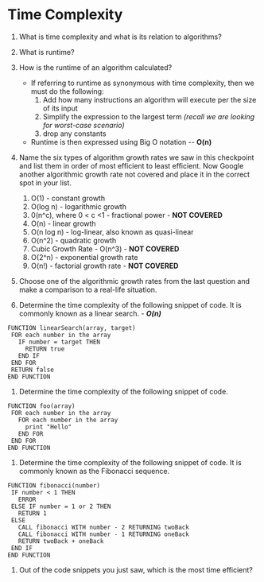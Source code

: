 # Time Complexity

1. What is time complexity and what is its relation to algorithms?
1. What is runtime?
1. How is the runtime of an algorithm calculated?
	* If referring to runtime as synonymous with time complexity, then we must do the following: 
		1. Add how many instructions an algorithm will execute per the size of its input
		1. Simplify the expression to the largest term *(recall we are looking for worst-case scenario)*
		1. drop any constants
	* Runtime is then expressed using Big O notation -- **O(n)**
1. Name the six types of algorithm growth rates we saw in this checkpoint and list them in order of most efficient to least efficient. Now Google another algorithmic growth rate not covered and place it in the correct spot in your list.
   1. O(1) - constant growth
   1. O(log n) - logarithmic growth
   1. 0(n^c), where 0 < c <1 - fractional power - **NOT COVERED**
   1. O(n) - linear growth
   1. O(n log n) - log-linear, also known as quasi-linear
   1. O(n^2) - quadratic growth
   1. Cubic Growth Rate - O(n^3) - **NOT COVERED**
   1. O(2^n) - exponential growth rate
   1. O(n!) - factorial growth rate - **NOT COVERED**
1. Choose one of the algorithmic growth rates from the last question and make a comparison to a real-life situation.


1. Determine the time complexity of the following snippet of code. It is commonly known as a linear search. - ***O(n)***

```
FUNCTION linearSearch(array, target)
 FOR each number in the array
   IF number = target THEN
     RETURN true
   END IF
 END FOR
 RETURN false
END FUNCTION
```

1. Determine the time complexity of the following snippet of code.

```
FUNCTION foo(array)
 FOR each number in the array
   FOR each number in the array
     print "Hello"
   END FOR
 END FOR
END FUNCTION
```

1. Determine the time complexity of the following snippet of code. It is commonly known as the Fibonacci sequence.

```
FUNCTION fibonacci(number)
 IF number < 1 THEN
   ERROR
 ELSE IF number = 1 or 2 THEN
   RETURN 1
 ELSE
   CALL fibonacci WITH number - 2 RETURNING twoBack
   CALL fibonacci WITH number - 1 RETURNING oneBack
   RETURN twoBack + oneBack
 END IF
END FUNCTION
```

1. Out of the code snippets you just saw, which is the most time efficient?
<!--stackedit_data:
eyJoaXN0b3J5IjpbLTIxMzY2ODkwMzFdfQ==
-->